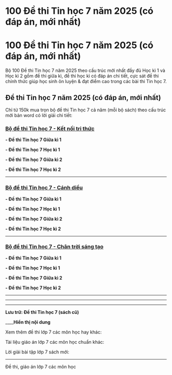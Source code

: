 # 100 Đề thi Tin học 7 năm 2025 (có đáp án, mới nhất)

# 100 Đề thi Tin học 7 năm 2025 (có đáp án, mới nhất)

Bộ 100 Đề thi Tin học 7 năm 2025 theo cấu trúc mới nhất đầy đủ Học kì 1 và Học kì 2 gồm đề thi giữa kì, đề thi học kì có đáp án chi tiết, cực sát đề thi chính thức giúp học sinh ôn luyện & đạt điểm cao trong các bài thi Tin học 7.

## Đề thi Tin học 7 năm 2025 (có đáp án, mới nhất)

Chỉ từ 150k mua trọn bộ đề thi Tin học 7 cả năm (mỗi bộ sách) theo cấu trúc mới bản word có lời giải chi tiết:

### [**Bộ đề thi Tin học 7 - Kết nối tri thức**](https://vietjack.com/de-kiem-tra-lop-7/bo-de-thi-tin-hoc-lop-7-ket-noi-tri-thuc.jsp)

**\- Đề thi Tin học 7 Giữa kì 1**

**\- Đề thi Tin học 7 Học kì 1**

**\- Đề thi Tin học 7 Giữa kì 2**

**\- Đề thi Tin học 7 Học kì 2**

* * *

### [**Bộ đề thi Tin học 7 - Cánh diều**](https://vietjack.com/de-kiem-tra-lop-7/bo-de-thi-tin-hoc-lop-7-canh-dieu.jsp)

**\- Đề thi Tin học 7 Giữa kì 1**

**\- Đề thi Tin học 7 Học kì 1**

**\- Đề thi Tin học 7 Giữa kì 2**

**\- Đề thi Tin học 7 Học kì 2**

* * *

### [**Bộ đề thi Tin học 7 - Chân trời sáng tạo**](https://vietjack.com/de-kiem-tra-lop-7/bo-de-thi-tin-hoc-lop-7-chan-troi-sang-tao.jsp)

**\- Đề thi Tin học 7 Giữa kì 1**

**\- Đề thi Tin học 7 Học kì 1**

**\- Đề thi Tin học 7 Giữa kì 2**

**\- Đề thi Tin học 7 Học kì 2**

* * *

* * *

* * *

**Lưu trữ: Đề thi Tin học 7 (sách cũ)**

____**Hiển thị nội dung**

Xem thêm đề thi lớp 7 các môn học hay khác:

Tài liệu giáo án lớp 7 các môn học chuẩn khác:

Lời giải bài tập lớp 7 sách mới:

* * *

Đề thi, giáo án lớp 7 các môn học
